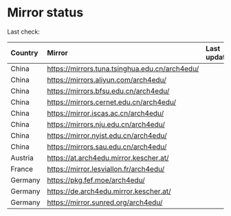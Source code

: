 <script src="./time.js"></script>
# Mirror status
Last check: <script type="text/javascript">localize(1724494777.4483497);</script>

|Country|Mirror|Last update|
|:------|:-----|:----------|
|China|https://mirrors.tuna.tsinghua.edu.cn/arch4edu/|<script type="text/javascript">localize(1724481612);</script>|
|China|https://mirrors.aliyun.com/arch4edu/|<script type="text/javascript">localize(1724438287);</script>|
|China|https://mirrors.bfsu.edu.cn/arch4edu/|<script type="text/javascript">localize(1724438287);</script>|
|China|https://mirrors.cernet.edu.cn/arch4edu/|<script type="text/javascript">localize(1724438287);</script>|
|China|https://mirror.iscas.ac.cn/arch4edu/|<script type="text/javascript">localize(1724481612);</script>|
|China|https://mirrors.nju.edu.cn/arch4edu/|<script type="text/javascript">localize(1724438287);</script>|
|China|https://mirror.nyist.edu.cn/arch4edu/|<script type="text/javascript">localize(1724438287);</script>|
|China|https://mirrors.sau.edu.cn/arch4edu/|<script type="text/javascript">localize(1724438287);</script>|
|Austria|https://at.arch4edu.mirror.kescher.at/|<script type="text/javascript">localize(1724438287);</script>|
|France|https://mirror.lesviallon.fr/arch4edu/|<script type="text/javascript">localize(1724438287);</script>|
|Germany|https://pkg.fef.moe/arch4edu/|<script type="text/javascript">localize(1724438287);</script>|
|Germany|https://de.arch4edu.mirror.kescher.at/|<script type="text/javascript">localize(1724438287);</script>|
|Germany|https://mirror.sunred.org/arch4edu/|<script type="text/javascript">localize(1724438287);</script>|

<script src="./tablefilter/tablefilter.js"></script>
<script src="./table.js"></script>